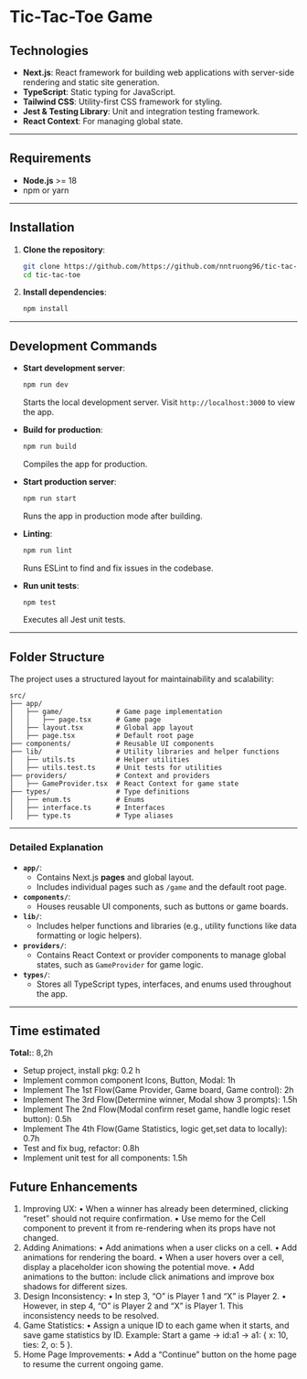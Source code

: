 # **Tic-Tac-Toe Game**

## **Technologies**

- **Next.js**: React framework for building web applications with server-side rendering and static site generation.
- **TypeScript**: Static typing for JavaScript.
- **Tailwind CSS**: Utility-first CSS framework for styling.
- **Jest & Testing Library**: Unit and integration testing framework.
- **React Context**: For managing global state.

---

## **Requirements**

- **Node.js** >= 18
- npm or yarn

---

## **Installation**

1. **Clone the repository**:

   ```bash
   git clone https://github.com/https://github.com/nntruong96/tic-tac-toe.git
   cd tic-tac-toe
   ```

2. **Install dependencies**:
   ```bash
   npm install
   ```

---

## **Development Commands**

- **Start development server**:

  ```bash
  npm run dev
  ```

  Starts the local development server. Visit `http://localhost:3000` to view the app.

- **Build for production**:

  ```bash
  npm run build
  ```

  Compiles the app for production.

- **Start production server**:

  ```bash
  npm run start
  ```

  Runs the app in production mode after building.

- **Linting**:

  ```bash
  npm run lint
  ```

  Runs ESLint to find and fix issues in the codebase.

- **Run unit tests**:
  ```bash
  npm test
  ```
  Executes all Jest unit tests.

---

## **Folder Structure**

The project uses a structured layout for maintainability and scalability:

```
src/
├── app/
│   ├── game/             # Game page implementation
│   │   ├── page.tsx      # Game page
│   ├── layout.tsx        # Global app layout
│   ├── page.tsx          # Default root page
├── components/           # Reusable UI components
├── lib/                  # Utility libraries and helper functions
│   ├── utils.ts          # Helper utilities
│   ├── utils.test.ts     # Unit tests for utilities
├── providers/            # Context and providers
│   ├── GameProvider.tsx  # React Context for game state
├── types/                # Type definitions
│   ├── enum.ts           # Enums
│   ├── interface.ts      # Interfaces
│   ├── type.ts           # Type aliases
```

---

### **Detailed Explanation**

- **`app/`**:
  - Contains Next.js **pages** and global layout.
  - Includes individual pages such as `/game` and the default root page.
- **`components/`**:
  - Houses reusable UI components, such as buttons or game boards.
- **`lib/`**:
  - Includes helper functions and libraries (e.g., utility functions like data formatting or logic helpers).
- **`providers/`**:
  - Contains React Context or provider components to manage global states, such as `GameProvider` for game logic.
- **`types/`**:
  - Stores all TypeScript types, interfaces, and enums used throughout the app.

---

## **Time estimated**

**Total:**: 8,2h

- Setup project, install pkg: 0.2 h
- Implement common component Icons, Button, Modal: 1h
- Implement The 1st Flow(Game Provider, Game board, Game control): 2h
- Implement The 3rd Flow(Determine winner, Modal show 3 prompts): 1.5h
- Implement The 2nd Flow(Modal confirm reset game, handle logic reset button): 0.5h
- Implement The 4th Flow(Game Statistics, logic get,set data to locally): 0.7h
- Test and fix bug, refactor: 0.8h
- Implement unit test for all components: 1.5h

## **Future Enhancements**

1.  Improving UX:
    • When a winner has already been determined, clicking “reset” should not require confirmation.
    • Use memo for the Cell component to prevent it from re-rendering when its props have not changed.
2.  Adding Animations:
    • Add animations when a user clicks on a cell.
    • Add animations for rendering the board.
    • When a user hovers over a cell, display a placeholder icon showing the potential move.
    • Add animations to the button: include click animations and improve box shadows for different sizes.
3.  Design Inconsistency:
    • In step 3, “O” is Player 1 and “X” is Player 2.
    • However, in step 4, “O” is Player 2 and “X” is Player 1.
    This inconsistency needs to be resolved.
4.  Game Statistics:
    • Assign a unique ID to each game when it starts, and save game statistics by ID.
    Example: Start a game -> id:a1 -> a1: { x: 10, ties: 2, o: 5 }.
5.  Home Page Improvements:
    • Add a “Continue” button on the home page to resume the current ongoing game.
